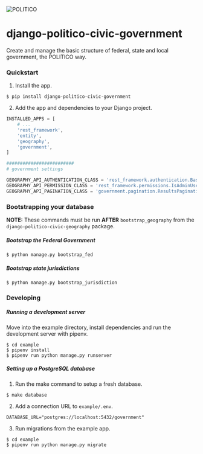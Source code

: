 ![POLITICO](https://rawgithub.com/The-Politico/src/master/images/logo/badge.png)

# django-politico-civic-government

Create and manage the basic structure of federal, state and local government, the POLITICO way.

### Quickstart

1. Install the app.

  ```
  $ pip install django-politico-civic-government
  ```

2. Add the app and dependencies to your Django project.

  ```python
  INSTALLED_APPS = [
      # ...
      'rest_framework',
      'entity',
      'geography',
      'government',
  ]

  #########################
  # government settings

  GEOGRAPHY_API_AUTHENTICATION_CLASS = 'rest_framework.authentication.BasicAuthentication' # default
  GEOGRAPHY_API_PERMISSION_CLASS = 'rest_framework.permissions.IsAdminUser' # default
  GEOGRAPHY_API_PAGINATION_CLASS = 'government.pagination.ResultsPagination' # default
  ```

### Bootstrapping your database

**NOTE:** These commands must be run **AFTER** `bootstrap_geography` from the `django-politico-civic-geography` package.

##### Bootstrap the Federal Government

```
$ python manage.py bootstrap_fed
```

##### Bootstrap state jurisdictions

```
$ python manage.py bootstrap_jurisdiction
```

### Developing

##### Running a development server

Move into the example directory, install dependencies and run the development server with pipenv.

  ```
  $ cd example
  $ pipenv install
  $ pipenv run python manage.py runserver
  ```

##### Setting up a PostgreSQL database

1. Run the make command to setup a fresh database.

  ```
  $ make database
  ```

2. Add a connection URL to `example/.env`.

  ```
  DATABASE_URL="postgres://localhost:5432/government"
  ```

3. Run migrations from the example app.

  ```
  $ cd example
  $ pipenv run python manage.py migrate
  ```
